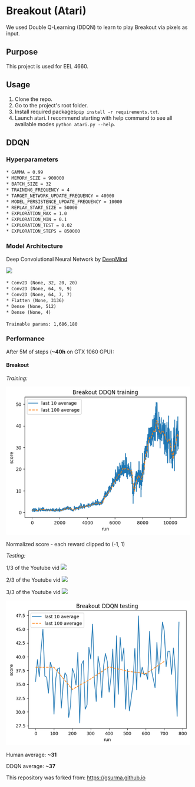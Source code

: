 # Breakout (Atari)
We used Double Q-Learning (DDQN) to learn to play Breakout via pixels as input.

## Purpose
This project is used for EEL 4660.

## Usage

1. Clone the repo.
2. Go to the project's root folder.
3. Install required packages`pip install -r requirements.txt`.
4. Launch atari. I recommend starting with help command to see all available modes `python atari.py --help`.


## DDQN
### Hyperparameters
	* GAMMA = 0.99
	* MEMORY_SIZE = 900000
	* BATCH_SIZE = 32
	* TRAINING_FREQUENCY = 4
	* TARGET_NETWORK_UPDATE_FREQUENCY = 40000
	* MODEL_PERSISTENCE_UPDATE_FREQUENCY = 10000
	* REPLAY_START_SIZE = 50000
	* EXPLORATION_MAX = 1.0
	* EXPLORATION_MIN = 0.1
	* EXPLORATION_TEST = 0.02
	* EXPLORATION_STEPS = 850000

### Model Architecture
Deep Convolutional Neural Network by [DeepMind](https://www.cs.toronto.edu/~vmnih/docs/dqn.pdf)

<img src="assets/network_architecture.png" width="500">


	* Conv2D (None, 32, 20, 20)
	* Conv2D (None, 64, 9, 9)
	* Conv2D (None, 64, 7, 7)
	* Flatten (None, 3136)
	* Dense (None, 512)
	* Dense (None, 4)
	
	Trainable params: 1,686,180



### Performance
After 5M of steps (**~40h** on GTX 1060 GPU):

#### Breakout

*Training:*

<img src="assets/Breakout/ddqn/training_score.png" width="500">

Normalized score - each reward clipped to (-1, 1)

*Testing:*

1/3 of the Youtube vid
<img src="assets/Breakout/ddqn/b1.gif" width="220">

2/3 of the Youtube vid
<img src="assets/Breakout/ddqn/b3.gif" width="220">

3/3 of the Youtube vid
<img src="assets/Breakout/ddqn/b5.gif" width="220">

<img src="assets/Breakout/ddqn/testing_score.png" width="500">

Human average: **~31**

DDQN average: **~37**

This repository was forked from: https://gsurma.github.io
